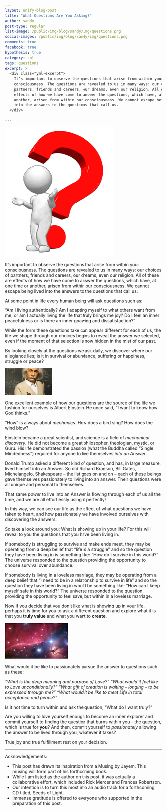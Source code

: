 ```yaml
---
layout: unify-blog-post
title: "What Questions Are You Asking?"
author: sandy
post-type: regular
list-image: /public/img/blog/sandy/img/questions.png
social-images: /public/img/blog/sandy/img/questions.png
comments: true
facebook: true
hypothesis: true
category: sol
tags: questions
excerpt: >
  <div class="yml-excerpt">
    It’s important to observe the questions that arise from within your
    consciousness. The questions are revealed to us in many ways: our choices of
    partners, friends and careers, our dreams, even our religion. All of these are
    effects of how we have come to answer the questions, which have, at one time or
    another, arisen from within our consciousness. We cannot escape being lived
    into the answers to the questions that call us.
  </div>

---
```


![](/public/img/blog/sandy/img/questions.png)

It’s important to observe the questions that arise from within your
consciousness. The questions are revealed to us in many ways: our choices of
partners, friends and careers, our dreams, even our religion. All of these are
effects of how we have come to answer the questions, which have, at one time or
another, arisen from within our consciousness. We cannot escape being lived
into the answers to the questions that call us.

At some point in life every human being will ask questions such as:

“Am I living authentically? Am I adapting myself to what others want from me,
or am I actually living the life that truly brings me joy? Do I feel an inner
peacefulness or is there an inner gnawing and dissatisfaction?”

While the form these questions take can appear different for each of us, the
life we shape through our choices begins to reveal the answer we selected, even
if the moment of that selection is now hidden in the mist of our past.

By looking closely at the questions we ask daily, we discover where our
allegiance lies; is it in survival or abundance, suffering or happiness,
struggle or peace?

<img class="blog-img-right pull-right margin-bottom-20 img-responsive rounded"
    width="30%" src="/public/img/blog/sandy/img/einstein.jpg" />

One excellent example of how our questions are the source of the life we
fashion for ourselves is Albert Einstein. He once said, “I want to know how God
thinks.”

“How” is always about *mechanics*. How does a bird sing? How does the wind blow?

Einstein became a great scientist, and science is a field of *mechanical
discovery*. He did not become a great philosopher, theologian, mystic,
or Guru. His life demonstrated the passion (what the Buddha called “Single Mindedness”)
required for anyone to live themselves *into an Answer*.

Donald Trump asked a different kind of question, and has, in large measure,
lived himself into an Answer. So did Richard Branson, Bill Gates, Michelangelo,
Shakespeare – the list goes on and on – each of these beings gave themselves
passionately to living into an answer. Their questions were all unique and
personal to themselves.

That same *power* to live into an Answer is flowing through each of us all the
time, and we are all effortlessly using it perfectly!

In this way, we can see our life as the effect of what questions we have taken
to heart, and how passionately we have involved ourselves with discovering the
answers.

So take a look around you: What is showing up in your life? For this will
reveal to you the questions that you have been living in. 

If somebody is struggling to survive and make ends meet, they may be operating
from a deep belief that “life is a struggle” and so the question they have been
living in is something like: “How do I survive in this world?” The universe
responded to the question providing the opportunity to choose survival over
abundance. 

If somebody is living in a loveless marriage, they may be operating from a deep
belief that “I need to be in a relationship to survive in life” and so the
question they have been living in would be something like: “How can I keep
myself safe in this world?” The universe responded to the question providing
the opportunity to feel save, but within in a loveless marriage.

Now if you decide that you don’t like what is showing up in your life, perhaps
it is time for you to ask a different question and explore what it is that you
**truly value** and what you want to **create**. 

<img class="blog-img-left pull-left margin-bottom-20 img-responsive rounded"
    width="40%" src="/public/img/blog/sandy/img/universe.jpg" />

What would it be like to passionately pursue the answer to questions such as
these:

*“What is the deep meaning and purpose of Love?” “What would it feel like to
Love unconditionally?” “What gift of creation is waiting – longing – to be
expressed through me?” “What would it be like to meet Life in total acceptance
and peace?”*

Is it not time to turn within and ask the question, “What do I want truly?” 

Are you willing to love yourself enough to become an inner explorer and commit
yourself to finding the question that burns within you - the question, which is
true for **you**? And then, commit yourself to *passionately* allowing the answer to
be lived through you, whatever it takes? 

True joy and true fulfillment rest on your decision. 

----

Acknowledgements:

* This post has drawn its inspiration from a Musing by Jayem. This musing will 
  form part of his forthcoming book.
* While I am listed as the author on this post, it was actually a collaborative 
  effort, which included Rick Mercer and Frances Robertson.
* Our intention is to turn this most into an audio track for a forthcoming CD 
  titled, Seeds of Light.
* Immense gratitude is offered to everyone who supported in the preparation of this post.

